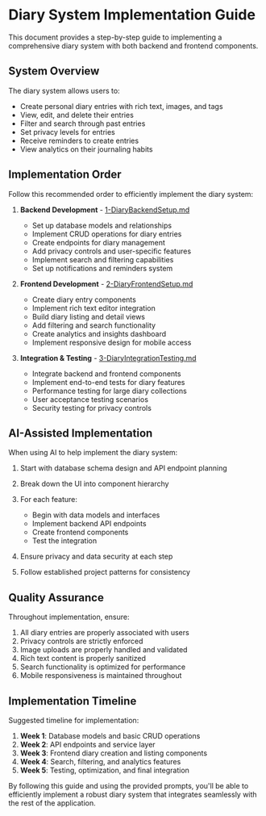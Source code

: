 # Diary System Implementation Guide

This document provides a step-by-step guide to implementing a comprehensive diary system with both backend and frontend components.

## System Overview

The diary system allows users to:
- Create personal diary entries with rich text, images, and tags
- View, edit, and delete their entries
- Filter and search through past entries
- Set privacy levels for entries
- Receive reminders to create entries
- View analytics on their journaling habits

## Implementation Order

Follow this recommended order to efficiently implement the diary system:

1. **Backend Development** - [1-DiaryBackendSetup.md](./1-DiaryBackendSetup.md)
   - Set up database models and relationships
   - Implement CRUD operations for diary entries
   - Create endpoints for diary management
   - Add privacy controls and user-specific features
   - Implement search and filtering capabilities
   - Set up notifications and reminders system

2. **Frontend Development** - [2-DiaryFrontendSetup.md](./2-DiaryFrontendSetup.md)
   - Create diary entry components
   - Implement rich text editor integration
   - Build diary listing and detail views
   - Add filtering and search functionality
   - Create analytics and insights dashboard
   - Implement responsive design for mobile access

3. **Integration & Testing** - [3-DiaryIntegrationTesting.md](./3-DiaryIntegrationTesting.md)
   - Integrate backend and frontend components
   - Implement end-to-end tests for diary features
   - Performance testing for large diary collections
   - User acceptance testing scenarios
   - Security testing for privacy controls

## AI-Assisted Implementation

When using AI to help implement the diary system:

1. Start with database schema design and API endpoint planning
2. Break down the UI into component hierarchy
3. For each feature:
   - Begin with data models and interfaces
   - Implement backend API endpoints
   - Create frontend components
   - Test the integration

4. Ensure privacy and data security at each step
5. Follow established project patterns for consistency

## Quality Assurance

Throughout implementation, ensure:

1. All diary entries are properly associated with users
2. Privacy controls are strictly enforced
3. Image uploads are properly handled and validated
4. Rich text content is properly sanitized
5. Search functionality is optimized for performance
6. Mobile responsiveness is maintained throughout

## Implementation Timeline

Suggested timeline for implementation:

1. **Week 1**: Database models and basic CRUD operations
2. **Week 2**: API endpoints and service layer
3. **Week 3**: Frontend diary creation and listing components
4. **Week 4**: Search, filtering, and analytics features
5. **Week 5**: Testing, optimization, and final integration

By following this guide and using the provided prompts, you'll be able to efficiently implement a robust diary system that integrates seamlessly with the rest of the application.